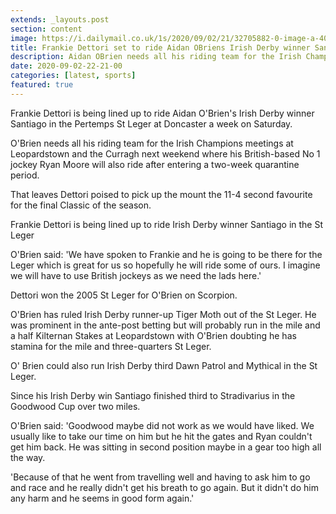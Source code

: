```yaml
---
extends: _layouts.post
section: content
image: https://i.dailymail.co.uk/1s/2020/09/02/21/32705882-0-image-a-40_1599077149695.jpg 
title: Frankie Dettori set to ride Aidan OBriens Irish Derby winner Santiago in the St Leger at Doncaster 
description: Aidan OBrien needs all his riding team for the Irish Champions meetings at Leopardstown and the Curragh. That leaves Dettori poised to pick up the mount for the final Classic of the season. 
date: 2020-09-02-22-21-00 
categories: [latest, sports] 
featured: true 
--- 
```

Frankie Dettori is being lined up to ride Aidan O'Brien's Irish Derby winner Santiago in the Pertemps St Leger at Doncaster a week on Saturday.

O'Brien needs all his riding team for the Irish Champions meetings at Leopardstown and the Curragh next weekend where his British-based No 1 jockey Ryan Moore will also ride after entering a two-week quarantine period.

That leaves Dettori poised to pick up the mount the 11-4 second favourite for the final Classic of the season.

Frankie Dettori is being lined up to ride Irish Derby winner Santiago in the St Leger

O'Brien said: 'We have spoken to Frankie and he is going to be there for the Leger which is great for us so hopefully he will ride some of ours. I imagine we will have to use British jockeys as we need the lads here.'

Dettori won the 2005 St Leger for O'Brien on Scorpion.

O'Brien has ruled Irish Derby runner-up Tiger Moth out of the St Leger. He was prominent in the ante-post betting but will probably run in the mile and a half Kilternan Stakes at Leopardstown with O'Brien doubting he has stamina for the mile and three-quarters St Leger.

O' Brien could also run Irish Derby third Dawn Patrol and Mythical in the St Leger.

Since his Irish Derby win Santiago finished third to Stradivarius in the Goodwood Cup over two miles.

O'Brien said: 'Goodwood maybe did not work as we would have liked. We usually like to take our time on him but he hit the gates and Ryan couldn't get him back. He was sitting in second position maybe in a gear too high all the way.

'Because of that he went from travelling well and having to ask him to go and race and he really didn't get his breath to go again. But it didn't do him any harm and he seems in good form again.'

